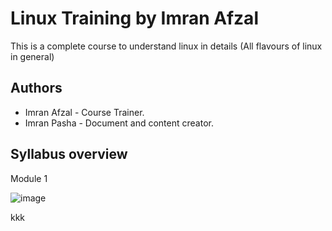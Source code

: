 # Linux Training by Imran Afzal

This is a complete course to understand linux in details (All flavours of linux in general)




## Authors

- Imran Afzal - Course Trainer.
- Imran Pasha - Document and content creator.

## Syllabus overview

Module 1

![image](https://user-images.githubusercontent.com/80830406/204153809-d48456cb-1762-402b-9a08-2ed3734ebd9a.png)

kkk
